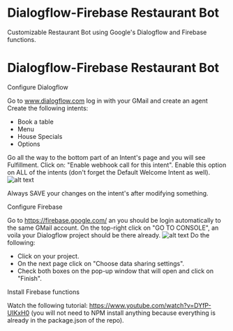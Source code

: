 # Dialogflow-Firebase Restaurant Bot

Customizable Restaurant Bot using Google's Dialogflow and Firebase functions.

# Dialogflow-Firebase Restaurant Bot

Configure Dialogflow

Go to www.dialogflow.com log in with your GMail and create an agent
Create the following intents:

- Book a table
- Menu
- House Specials
- Options

Go all the way to the bottom part of an Intent's page and you will see Fulfillment.
Click on: "Enable webhook call for this intent".
Enable this option on ALL of the intents (don't forget the Default Welcome Intent as well).
![alt text](https://github.com/ferdelamad/DialogflowFirebaseRestaurantBot/blob/master/imgs/tutorial/Fulfillment.png)

Always SAVE your changes on the intent's after modifying something.

Configure Firebase

Go to https://firebase.google.com/ an you should be login automatically to the same GMail account.
On the top-right click on "GO TO CONSOLE", an voila your Dialogflow project should be there already.
![alt text](https://github.com/ferdelamad/DialogflowFirebaseRestaurantBot/blob/master/imgs/tutorial/Firebase_project.png)
Do the following:

- Click on your project.
- On the next page click on "Choose data sharing settings".
- Check both boxes on the pop-up window that will open and click on "Finish".

Install Firebase functions

Watch the following tutorial: https://www.youtube.com/watch?v=DYfP-UIKxH0
(you will not need to NPM install anything because everything is already in the package.json of the repo).
